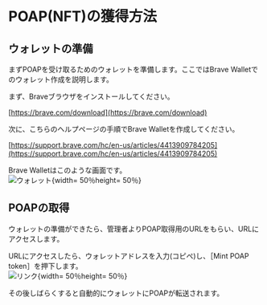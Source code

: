 # POAP(NFT)の獲得方法

## ウォレットの準備 
まずPOAPを受け取るためのウォレットを準備します。ここではBrave Walletでのウォレット作成を説明します。 


まず、Braveブラウザをインストールしてください。

[https://brave.com/download](https://brave.com/download)

次に、こちらのヘルプページの手順でBrave Walletを作成してください。

[https://support.brave.com/hc/en-us/articles/4413909784205](https://support.brave.com/hc/en-us/articles/4413909784205)

Brave Walletはこのような画面です。  
![ウォレット](/img/poap_02.png){width= 50％height= 50％}

## POAPの取得
ウォレットの準備ができたら、管理者よりPOAP取得用のURLをもらい、URLにアクセスします。 

URLにアクセスしたら、ウォレットアドレスを入力(コピペ)し、［Mint POAP token］を押下します。  
![リンク](/img/poap_01.png){width= 50％height= 50％}

その後しばらくすると自動的にウォレットにPOAPが転送されます。
